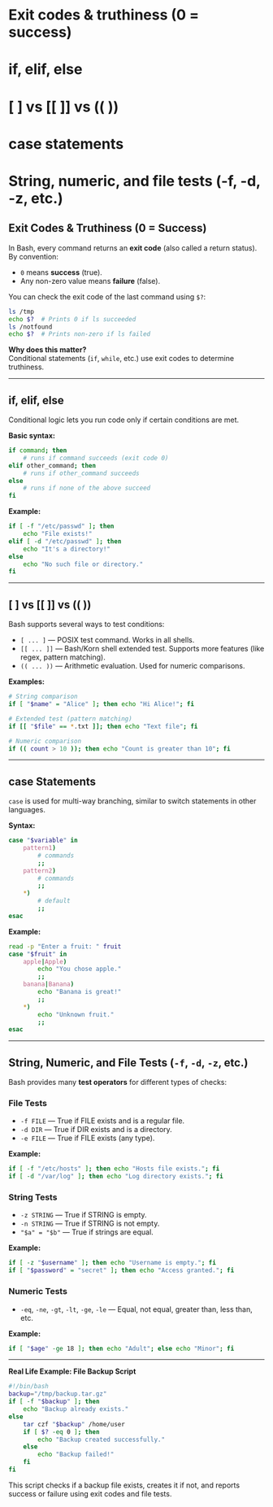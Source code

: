 # Exit codes & truthiness (0 = success)
# if, elif, else
# [ ] vs [[ ]] vs (( ))
# case statements
# String, numeric, and file tests (-f, -d, -z, etc.)

## Exit Codes & Truthiness (0 = Success)

In Bash, every command returns an **exit code** (also called a return status). By convention:
- `0` means **success** (true).
- Any non-zero value means **failure** (false).

You can check the exit code of the last command using `$?`:
```bash
ls /tmp
echo $?  # Prints 0 if ls succeeded
ls /notfound
echo $?  # Prints non-zero if ls failed
```
**Why does this matter?**  
Conditional statements (`if`, `while`, etc.) use exit codes to determine truthiness.

---

## if, elif, else

Conditional logic lets you run code only if certain conditions are met.

**Basic syntax:**
```bash
if command; then
    # runs if command succeeds (exit code 0)
elif other_command; then
    # runs if other_command succeeds
else
    # runs if none of the above succeed
fi
```

**Example:**
```bash
if [ -f "/etc/passwd" ]; then
    echo "File exists!"
elif [ -d "/etc/passwd" ]; then
    echo "It's a directory!"
else
    echo "No such file or directory."
fi
```

---

## [ ] vs [[ ]] vs (( ))

Bash supports several ways to test conditions:

- `[ ... ]` — POSIX test command. Works in all shells.
- `[[ ... ]]` — Bash/Korn shell extended test. Supports more features (like regex, pattern matching).
- `(( ... ))` — Arithmetic evaluation. Used for numeric comparisons.

**Examples:**
```bash
# String comparison
if [ "$name" = "Alice" ]; then echo "Hi Alice!"; fi

# Extended test (pattern matching)
if [[ "$file" == *.txt ]]; then echo "Text file"; fi

# Numeric comparison
if (( count > 10 )); then echo "Count is greater than 10"; fi
```

---

## case Statements

`case` is used for multi-way branching, similar to switch statements in other languages.

**Syntax:**
```bash
case "$variable" in
    pattern1)
        # commands
        ;;
    pattern2)
        # commands
        ;;
    *)
        # default
        ;;
esac
```

**Example:**
```bash
read -p "Enter a fruit: " fruit
case "$fruit" in
    apple|Apple)
        echo "You chose apple."
        ;;
    banana|Banana)
        echo "Banana is great!"
        ;;
    *)
        echo "Unknown fruit."
        ;;
esac
```

---

## String, Numeric, and File Tests (`-f`, `-d`, `-z`, etc.)

Bash provides many **test operators** for different types of checks:

### File Tests
- `-f FILE` — True if FILE exists and is a regular file.
- `-d DIR` — True if DIR exists and is a directory.
- `-e FILE` — True if FILE exists (any type).

**Example:**
```bash
if [ -f "/etc/hosts" ]; then echo "Hosts file exists."; fi
if [ -d "/var/log" ]; then echo "Log directory exists."; fi
```

### String Tests
- `-z STRING` — True if STRING is empty.
- `-n STRING` — True if STRING is not empty.
- `"$a" = "$b"` — True if strings are equal.

**Example:**
```bash
if [ -z "$username" ]; then echo "Username is empty."; fi
if [ "$password" = "secret" ]; then echo "Access granted."; fi
```

### Numeric Tests
- `-eq`, `-ne`, `-gt`, `-lt`, `-ge`, `-le` — Equal, not equal, greater than, less than, etc.

**Example:**
```bash
if [ "$age" -ge 18 ]; then echo "Adult"; else echo "Minor"; fi
```

---

**Real Life Example: File Backup Script**

```bash
#!/bin/bash
backup="/tmp/backup.tar.gz"
if [ -f "$backup" ]; then
    echo "Backup already exists."
else
    tar czf "$backup" /home/user
    if [ $? -eq 0 ]; then
        echo "Backup created successfully."
    else
        echo "Backup failed!"
    fi
fi
```

This script checks if a backup file exists, creates it if not, and reports success or failure using exit codes and file tests.
